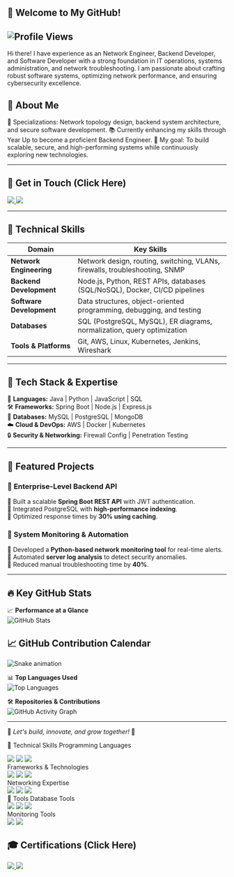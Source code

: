 ## 👋 Welcome to My GitHub!

![Profile Views](https://komarev.com/ghpvc/?username=YourGitHubUsername&color=blue&style=flat-square)
--

Hi there! I have experience as an Network Engineer, Backend Developer, and Software Developer with a strong foundation in IT operations, systems administration, and network troubleshooting. I am passionate about crafting robust software systems, optimizing network performance, and ensuring cybersecurity excellence.

## 📌 About Me
🌟 Specializations: Network topology design, backend system architecture, and secure software development.
📚 Currently enhancing my skills through Year Up to become a proficient Backend Engineer.
🎯 My goal: To build scalable, secure, and high-performing systems while continuously exploring new technologies.

---

## 🤝 Get in Touch (Click Here)
</a> <a href="https://www.linkedin.com/in/tife-alli-66090b185/)"> <img src="https://img.shields.io/badge/LinkedIn-0077B5?style=for-the-badge&logo=LinkedIn&logoColor=white" /> </a> <a href="mailto:tifealli28@gmail.com"> <img src="https://img.shields.io/badge/Email-D14836?style=for-the-badge&logo=Gmail&logoColor=white" /> </a> </div>

---

## 🚀 **Technical Skills**  

| **Domain**               | **Key Skills**                                                                 |
|--------------------------|------------------------------------------------------------------------------|
| **Network Engineering**  | Network design, routing, switching, VLANs, firewalls, troubleshooting, SNMP  |
| **Backend Development**  | Node.js, Python, REST APIs, databases (SQL/NoSQL), Docker, CI/CD pipelines    |
| **Software Development** | Data structures, object-oriented programming, debugging, and testing         |
| **Databases**            | SQL (PostgreSQL, MySQL), ER diagrams, normalization, query optimization       |
| **Tools & Platforms**    | Git, AWS, Linux, Kubernetes, Jenkins, Wireshark                              |

---

## 💼 Tech Stack & Expertise  

🚀 **Languages:** Java | Python | JavaScript | SQL  
🛠 **Frameworks:** Spring Boot | Node.js | Express.js  
💾 **Databases:** MySQL | PostgreSQL | MongoDB  
☁️ **Cloud & DevOps:** AWS | Docker | Kubernetes  
🔒 **Security & Networking:** Firewall Config | Penetration Testing  

---

## 📂 Featured Projects  

### 🔹 **Enterprise-Level Backend API**  
🔹 Built a scalable **Spring Boot REST API** with JWT authentication.  
🔹 Integrated PostgreSQL with **high-performance indexing**.  
🔹 Optimized response times by **30% using caching**.  

### 🔹 **System Monitoring & Automation**  
🔹 Developed a **Python-based network monitoring tool** for real-time alerts.  
🔹 Automated **server log analysis** to detect security anomalies.  
🔹 Reduced manual troubleshooting time by **40%**.  

---

## 🔥 Key GitHub Stats  

📈 **Performance at a Glance**  
![GitHub Stats](https://github-readme-stats.vercel.app/api?username=nujabesploo&show_icons=true&theme=gruvbox)  

## 📈 GitHub Contribution Calendar

![Snake animation](https://github.com/nujabesplop/nujabesplop/blob/output/github-contribution-grid-snake.svg)

📊 **Top Languages Used**  
![Top Languages](https://github-readme-stats.vercel.app/api/top-langs/?username=nujabesploo&layout=compact&theme=tokyonight)  

🛠 **Repositories & Contributions**  
![GitHub Activity Graph](https://github-readme-activity-graph.vercel.app/graph?username=nujabesploo&theme=github)  

---
🌟 *Let's build, innovate, and grow together!* 🚀  

🚀 Technical Skills
Programming Languages
<div> <img src="https://img.shields.io/badge/-Java-007396?&style=for-the-badge&logo=Java&logoColor=white" /> <img src="https://img.shields.io/badge/-Python-3776AB?&style=for-the-badge&logo=Python&logoColor=white" /> <img src="https://img.shields.io/badge/-SQL-336791?&style=for-the-badge&logo=PostgreSQL&logoColor=white" /> </div>
Frameworks & Technologies
<div> <img src="https://img.shields.io/badge/-Spring_Boot-6DB33F?&style=for-the-badge&logo=Spring&logoColor=white" /> <img src="https://img.shields.io/badge/-REST_API-FF6F00?&style=for-the-badge&logo=rest-api&logoColor=white" /> <img src="https://img.shields.io/badge/-JDBC-FF6600?&style=for-the-badge&logo=Java&logoColor=white" /> </div>
Networking Expertise
<div> <img src="https://img.shields.io/badge/-Wireshark-1679A7?&style=for-the-badge&logo=Wireshark&logoColor=white" /> <img src="https://img.shields.io/badge/-Suricata-EF3B2D?&style=for-the-badge&logo=Suricata&logoColor=white" /> <img src="https://img.shields.io/badge/-Cisco_Packet_Tracer-1BA0D7?&style=for-the-badge&logo=Cisco&logoColor=white" /> </div>
🔧 Tools
Database Tools
<div> <img src="https://img.shields.io/badge/-PostgreSQL-336791?&style=for-the-badge&logo=PostgreSQL&logoColor=white" /> <img src="https://img.shields.io/badge/-MySQL-4479A1?&style=for-the-badge&logo=MySQL&logoColor=white" /> <img src="https://img.shields.io/badge/-SQLite-003B57?&style=for-the-badge&logo=SQLite&logoColor=white" /> </div>
Monitoring Tools
<div> <img src="https://img.shields.io/badge/-Prometheus-E6522C?&style=for-the-badge&logo=Prometheus&logoColor=white" /> <img src="https://img.shields.io/badge/-Grafana-F46800?&style=for-the-badge&logo=Grafana&logoColor=white" /> </div>

## 🎓 Certifications (Click Here)
<div> <a href="https://www.credly.com/badges/00f69835-ce23-4330-977c-c286941d8333/linked_in_profile"> <img src="https://img.shields.io/badge/-AWS_Cloud_Practitioner-FF9900?&style=for-the-badge&logo=Amazon-AWS&logoColor=white" />  <a href="https://www.credly.com/badges/d69ec60f-34b2-4279-98a0-7901488d6a1f"> <img src="https://img.shields.io/badge/-CCNA-1BA0D7?&style=for-the-badge&logo=Cisco&logoColor=white" /> 


